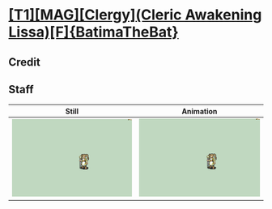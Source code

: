 # [\[T1\]\[MAG\]\[Clergy\]\(Cleric Awakening Lissa\)\[F\]{BatimaTheBat}](../)

## Credit


	
## Staff

| Still | Animation |
| :---: | :-------: |
| ![Staff still](./Staff_000.png) | ![Staff animation](./Staff.gif) |
